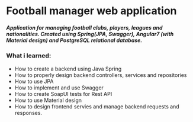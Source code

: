 # Football manager web application
##### Application for managing football clubs, players, leagues and nationalities. Created using Spring(JPA, Swagger), Angular7 (with Material design) and PostgreSQL relational database.

### What i learned: 
* How to create a backend using Java Spring
* How to properly design backend controllers, services and repositories
* How to use JPA
* How to implement and use Swagger
* How to create SoapUI tests for Rest API
* How to use Material design
* How to design frontend servies and manage backend requests and responses.
